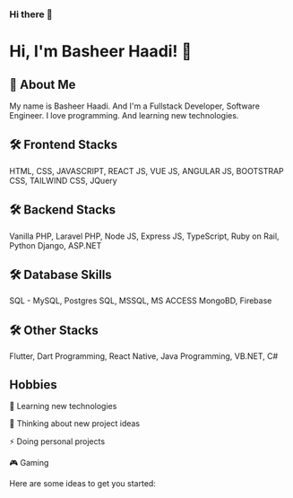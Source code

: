 ### Hi there 👋

# Hi, I'm Basheer Haadi! 👋

## 🚀 About Me
My name is Basheer Haadi. And I'm a Fullstack Developer, Software Engineer. I love programming. And learning new technologies.

## 🛠 Frontend Stacks
HTML, CSS, JAVASCRIPT, REACT JS, VUE JS, ANGULAR JS, BOOTSTRAP CSS, TAILWIND CSS, JQuery

## 🛠 Backend Stacks
Vanilla PHP, Laravel PHP, Node JS, Express JS, TypeScript, Ruby on Rail, Python Django, ASP.NET

## 🛠 Database Skills
SQL - MySQL, Postgres SQL, MSSQL, MS ACCESS
MongoBD, Firebase

## 🛠 Other Stacks
Flutter, Dart Programming, React Native, Java Programming, VB.NET, C# 


## Hobbies

🧠 Learning new technologies

🤔 Thinking about new project ideas

⚡️ Doing personal projects

🎮 Gaming

Here are some ideas to get you started:

